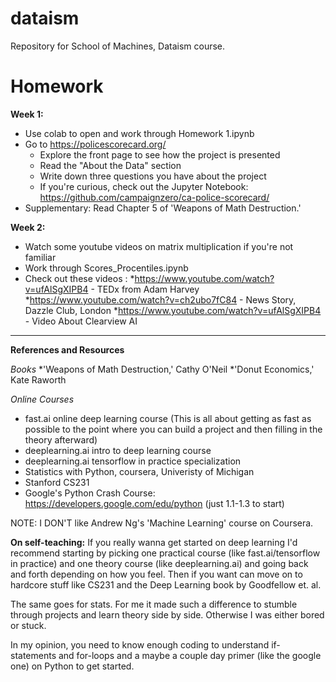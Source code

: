 # dataism
Repository for School of Machines, Dataism course.

# Homework
**Week 1:**
* Use colab to open and work through Homework 1.ipynb
* Go to https://policescorecard.org/
   - Explore the front page to see how the project is presented
   - Read the "About the Data" section
   - Write down three questions you have about the project
   - If you're curious, check out the Jupyter Notebook: https://github.com/campaignzero/ca-police-scorecard/
* Supplementary: Read Chapter 5 of 'Weapons of Math Destruction.'

**Week 2:**
* Watch some youtube videos on matrix multiplication if you're not familiar
* Work through Scores_Procentiles.ipynb
* Check out these videos : 
   *https://www.youtube.com/watch?v=ufAlSgXIPB4 - TEDx from Adam Harvey
   *https://www.youtube.com/watch?v=ch2ubo7fC84 - News Story, Dazzle Club, London
   *https://www.youtube.com/watch?v=ufAlSgXIPB4 - Video About Clearview AI
   
 ---  
   
**References and Resources**

*Books*
*'Weapons of Math Destruction,' Cathy O'Neil
*'Donut Economics,' Kate Raworth

*Online Courses*
* fast.ai online deep learning course (This is all about getting as fast as possible to the point where you can build a project and then filling in the theory afterward) 
* deeplearning.ai intro to deep learning course
* deeplearning.ai tensorflow in practice specialization
* Statistics with Python, coursera, Univeristy of Michigan
* Stanford CS231
* Google's Python Crash Course: https://developers.google.com/edu/python (just 1.1-1.3 to start)

NOTE: I DON'T like Andrew Ng's 'Machine Learning' course on Coursera. 

**On self-teaching:**
If you really wanna get started on deep learning I'd recommend starting by picking one practical course (like fast.ai/tensorflow in practice) and one theory course (like deeplearning.ai) and going back and forth depending on how you feel. Then if you want can move on to hardcore stuff like CS231 and the Deep Learning book by Goodfellow et. al.

The same goes for stats. For me it made such a difference to stumble through projects and learn theory side by side. Otherwise I was either bored or stuck.

In my opinion, you need to know enough coding to understand if-statements and for-loops and a maybe a couple day primer (like the google one) on Python to get started.

